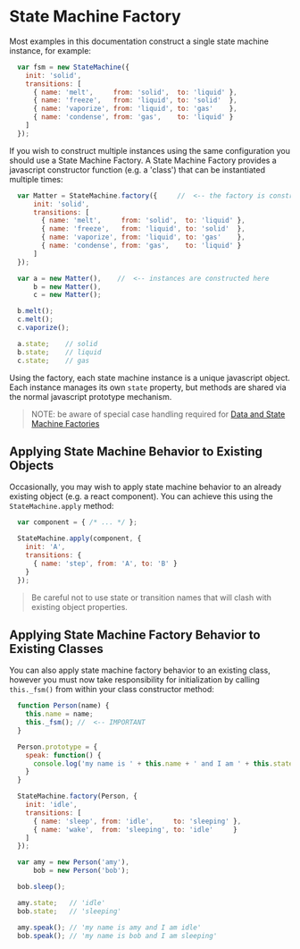 # State Machine Factory

Most examples in this documentation construct a single state machine instance, for example:

```javascript
  var fsm = new StateMachine({
    init: 'solid',
    transitions: [
      { name: 'melt',     from: 'solid',  to: 'liquid' },
      { name: 'freeze',   from: 'liquid', to: 'solid'  },
      { name: 'vaporize', from: 'liquid', to: 'gas'    },
      { name: 'condense', from: 'gas',    to: 'liquid' }
    ]
  });
```

If you wish to construct multiple instances using the same configuration you should use a State
Machine Factory. A State Machine Factory provides a javascript constructor function (e.g. a 'class')
that can be instantiated multiple times:

```javascript
  var Matter = StateMachine.factory({     //  <-- the factory is constructed here
      init: 'solid',
      transitions: [
        { name: 'melt',     from: 'solid',  to: 'liquid' },
        { name: 'freeze',   from: 'liquid', to: 'solid'  },
        { name: 'vaporize', from: 'liquid', to: 'gas'    },
        { name: 'condense', from: 'gas',    to: 'liquid' }
      ]
  });

  var a = new Matter(),    //  <-- instances are constructed here
      b = new Matter(),
      c = new Matter();

  b.melt();
  c.melt();
  c.vaporize();

  a.state;    // solid
  b.state;    // liquid
  c.state;    // gas
```

Using the factory, each state machine instance is a unique javascript object. Each instance manages
its own `state` property, but methods are shared via the normal javascript prototype mechanism.

> NOTE: be aware of special case handling required for [Data and State Machine Factories](data-and-methods.md#data-and-state-machine-factories)

## Applying State Machine Behavior to Existing Objects

Occasionally, you may wish to apply state machine behavior to an already existing
object (e.g. a react component). You can achieve this using the `StateMachine.apply` method:

```javascript
  var component = { /* ... */ };

  StateMachine.apply(component, {
    init: 'A',
    transitions: {
      { name: 'step', from: 'A', to: 'B' }
    }
  });
```

> Be careful not to use state or transition names that will clash with existing object properties.

## Applying State Machine Factory Behavior to Existing Classes

You can also apply state machine factory behavior to an existing class, however you must now
take responsibility for initialization by calling `this._fsm()` from within your class
constructor method:

```javascript
  function Person(name) {
    this.name = name;
    this._fsm(); //  <-- IMPORTANT
  }

  Person.prototype = {
    speak: function() {
      console.log('my name is ' + this.name + ' and I am ' + this.state);
    }
  }

  StateMachine.factory(Person, {
    init: 'idle',
    transitions: [
      { name: 'sleep', from: 'idle',     to: 'sleeping' },
      { name: 'wake',  from: 'sleeping', to: 'idle'     }
    ]
  });

  var amy = new Person('amy'),
      bob = new Person('bob');

  bob.sleep();

  amy.state;   // 'idle'
  bob.state;   // 'sleeping'

  amy.speak(); // 'my name is amy and I am idle'
  bob.speak(); // 'my name is bob and I am sleeping'
```
